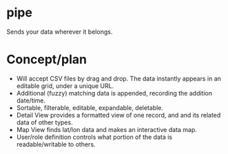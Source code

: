 pipe
====

Sends your data wherever it belongs.

# Concept/plan
* Will accept CSV files by drag and drop. The data instantly appears in an editable grid, under a unique URL. 
* Additional (fuzzy) matching data is appended, recording the addition date/time. 
* Sortable, filterable, editable, expandable, deletable.
* Detail View provides a formatted view of one record, and and its related data of other types.
* Map View finds lat/lon data and makes an interactive data map.
* User/role definition controls what portion of the data is readable/writable to others.
